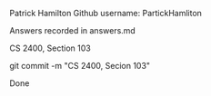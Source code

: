 ﻿Patrick Hamilton
Github username: PartickHamliton

Answers recorded in answers.md

CS 2400, Section 103

git commit -m "CS 2400, Secion 103"

Done